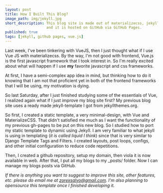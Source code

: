 ```yaml
---
layout: post
title: How I Built This Blog?
image_path: img/jekyll.jpg
short_description: This blog site is made out of materializecss, jekyll, a bit of vue.js
                   and it is hosted on GitHub via GitHub Pages.
published: true
tags: [jekyll, github pages, vue.js]
---
```

Last week, I've been tinkering with VueJS, then I just thought what if I use Vue JS with
materializecss. By the way, I'm not good with frontend, Vue.js is the first javascript
framework that I took interest in. So I'm really excited about what will happen if I
use __my__ favorite javascript and css frameworks.

At first, I have a semi-complex app idea in mind, but thinking how to do it knowing that
I am not that proficient yet in both of the frontend frameworks that I will be using, my
motivation is dying.

So last Saturday, after I just finished studying some of the essentials of Vue, I realized
again what if I just improve my blog site first? My previous blog site uses a ready
made jekyll-template I got from jekyllthemes.org.

So first, I created a static template, a very minimal-design, with Vue and MaterializeCSS.
That didn't satisfied me much as I want the functionality of my previous gh-pages to be put
on this new blog. So I studied how to port my static template to dynamic using Jekyll. I am
very familiar to what jekyll is using in templating (*it is called liquid I think*) since
that is very similar to Django Template Tags and Filters. I created layouts, post loops,
configs, and other initial configuration to reduce code repetitions.

Then, I created a github repository, setup my domain, then viola it is now available
in web. After that, I put all my blogs to my \_posts/ folder. Now I can manage my
blogs posts via GitHub.



*If there is anything you want to suggest to improve this site, other features, etc. please do
email me at zorexsalvo@gmail.com. I'm also planning to opensource this template once I finished
developing it.*
